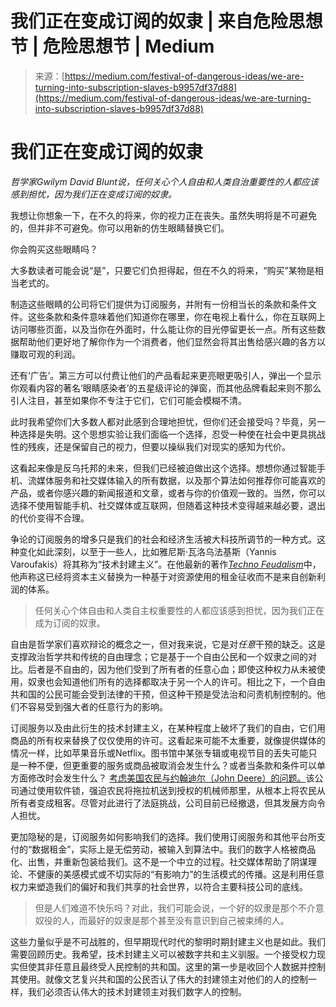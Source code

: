 <!--yml

category: 未分类

date: 2024-05-27 14:30:17

-->

# 我们正在变成订阅的奴隶 | 来自危险思想节 | 危险思想节 | Medium

> 来源：[https://medium.com/festival-of-dangerous-ideas/we-are-turning-into-subscription-slaves-b9957df37d88](https://medium.com/festival-of-dangerous-ideas/we-are-turning-into-subscription-slaves-b9957df37d88)

# **我们正在变成订阅的奴隶**

*哲学家Gwilym David Blunt说，任何关心个人自由和人类自治重要性的人都应该感到担忧，因为我们正在变成订阅的奴隶。*

我想让你想象一下，在不久的将来，你的视力正在丧失。虽然失明将是不可避免的，但并非不可避免。你可以用新的仿生眼睛替换它们。

你会购买这些眼睛吗？

大多数读者可能会说“是”，只要它们负担得起，但在不久的将来，“购买”某物是相当老式的。

制造这些眼睛的公司将它们提供为订阅服务，并附有一份相当长的条款和条件文件。这些条款和条件意味着他们知道你在哪里，你在电视上看什么，你在互联网上访问哪些页面，以及当你在外面时，什么能让你的目光停留更长一点。所有这些数据帮助他们更好地了解你作为一个消费者，他们显然会将其出售给感兴趣的各方以赚取可观的利润。

还有‘广告’。第三方可以付费让他们的产品看起来更亮眼更吸引人，弹出一个显示你观看内容的著名‘眼睛感染者’的五星级评论的弹窗，而其他品牌看起来则不那么引人注目，甚至如果你不专注于它们，它们可能会模糊不清。

此时我希望你们大多数人都对此感到合理地担忧，但你们还会接受吗？毕竟，另一种选择是失明。这个思想实验让我们面临一个选择，忍受一种使在社会中更具挑战性的残疾，还是保留自己的视力，但要以操纵我们对现实的感知为代价。

这看起来像是反乌托邦的未来，但我们已经被迫做出这个选择。想想你通过智能手机、流媒体服务和社交媒体输入的所有数据，以及那个算法如何推荐你可能喜欢的产品，或者你感兴趣的新闻报道和文章，或者与你的价值观一致的。当然，你可以选择不使用智能手机、社交媒体或互联网，但随着这种技术变得越来越必要，退出的代价变得不合理。

争论的订阅服务的增多只是我们的社会和经济生活被大科技所调节的一种方式。这种变化如此深刻，以至于一些人，比如雅尼斯·瓦洛乌法基斯（Yannis Varoufakis）将其称为“技术封建主义”。在他最新的著作[*Techno Feudalism*](https://www.penguin.com.au/books/technofeudalism-9781529926095)中，他声称这已经将资本主义替换为一种基于对资源使用的租金征收而不是来自创新利润的体系。

> 任何关心个体自由和人类自主权重要性的人都应该感到担忧，因为我们正在成为订阅的奴隶。

自由是哲学家们喜欢辩论的概念之一，但对我来说，它是对*任意*干预的缺乏。这是支撑政治哲学共和传统的自由理念；它是基于一个自由公民和一个奴隶之间的对比。后者是不自由的，因为他们受到了所有者的任意心血；即使这种权力从未被使用，奴隶也会知道他们所有的选择都取决于另一个人的许可。相比之下，一个自由共和国的公民可能会受到法律的干预，但这种干预是受法治和问责机制控制的。他们不容易受到强大者的任意行为的影响。

订阅服务以及由此衍生的技术封建主义，在某种程度上破坏了我们的自由，它们用商品的所有权来替换了仅仅使用的许可。这看起来可能不太重要，就像提供媒体的情况一样，比如苹果音乐或Netflix。图书馆中某张专辑或电视节目的丢失可能只是一种不便，但更重要的服务或商品被取消会发生什么？或者当条款和条件可以单方面修改时会发生什么？ [考虑美国农民与约翰迪尔（John Deere）的问题。](https://www.abc.net.au/news/rural/2023-01-10/john-deere-allows-farmers-the-right-to-repair-tractors/101839884)该公司通过使用软件锁，强迫农民将拖拉机送到授权的机械师那里，从根本上将农民从所有者变成租客。尽管对此进行了法庭挑战，公司目前已经撤退，但其发展方向令人担忧。

更加隐秘的是，订阅服务如何影响我们的选择。我们使用订阅服务和其他平台所支付的“数据租金”，实际上是无偿劳动，被输入到算法中。我们的数字人格被商品化、出售，并重新包装给我们。这不是一个中立的过程。社交媒体帮助了阴谋理论、不健康的美感模式或不切实际的“有影响力”的生活模式的传播。这是利用任意权力来塑造我们的偏好和我们共享的社会世界，以符合主要科技公司的底线。

> 但是人们难道不快乐吗？对此，我们可能会说，一个好的奴隶是那个不介意奴役的人，而最好的奴隶是那个甚至没有意识到自己被束缚的人。

这些力量似乎是不可战胜的，但早期现代时代的黎明时期封建主义也是如此。我们需要回顾历史。我希望，技术封建主义可以被数字共和主义驯服。一个接受权力现实但使其非任意且最终受人民控制的共和国。这里的第一步是收回个人数据并控制其使用。就像文艺复兴共和国的公民否认了伟大的封建领主对他们的人的控制一样，我们必须否认伟大的技术封建领主对我们数字人的控制。
